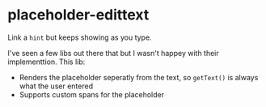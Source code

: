 # placeholder-edittext

Link a `hint` but keeps showing as you type.

I've seen a few libs out there that but I wasn't happey with their implementtion. This lib:
- Renders the placeholder seperatly from the text, so `getText()` is always what the user entered
- Supports custom spans for the placeholder
